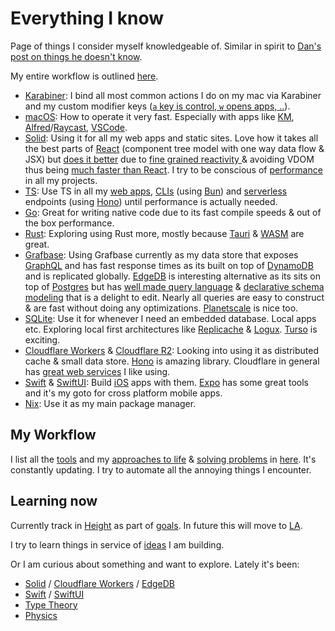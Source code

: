 # Everything I know

Page of things I consider myself knowledgeable of. Similar in spirit to [Dan's post on things he doesn't know](https://overreacted.io/things-i-dont-know-as-of-2018/). 

My entire workflow is outlined [here](my-workflow.md).

- [Karabiner](../macOS/apps/karabiner/karabiner.md): I bind all most common actions I do on my mac via Karabiner and my custom modifier keys ([`a` key is control, `w` opens apps, ..](../macOS/apps/karabiner/karabiner.md#my-personal-karabiner-setup)).
- [macOS](../macOS/macOS.md): How to operate it very fast. Especially with apps like [KM](../macOS/apps/keyboard-maestro/keyboard-maestro.md), [Alfred](../macOS/apps/alfred/alfred.md)/[Raycast](../tools/raycast.md), [VSCode](../text-editors/vs-code/vs-code.md).
- [Solid](../programming-languages/javascript/js-libraries/solid.md): Using it for all my web apps and static sites. Love how it takes all the best parts of [React](../programming-languages/javascript/js-libraries/react/react.md) (component tree model with one way data flow & JSX) but [does it better](https://www.youtube.com/watch?v=UhGV8yYnvQE) due to [fine grained reactivity ](https://dev.to/ryansolid/a-hands-on-introduction-to-fine-grained-reactivity-3ndf) & avoiding VDOM thus being [much faster than React](https://twitter.com/nikitavoloboev/status/1528479450828087299). I try to be conscious of [performance](../web/web-performance.md) in all my projects.
- [TS](../programming-languages/typescript/typescript.md): Use TS in all my [web apps](../web/web.md), [CLIs](../cli/cli.md) (using [Bun](../programming-languages/javascript/bun.md)) and [serverless](../cloud-computing/serverless-computing/serverless-computing.md) endpoints (using [Hono](https://hono.dev/)) until performance is actually needed.
- [Go](../programming-languages/go/go.md): Great for writing native code due to its fast compile speeds & out of the box performance.
- [Rust](../programming-languages/rust/rust.md): Exploring using Rust more, mostly because [Tauri](../programming-languages/rust/rust-libraries/tauri.md) & [WASM](../web/webassembly.md) are great.
- [Grafbase](../networking/graphql/grafbase.md): Using Grafbase currently as my data store that exposes [GraphQL](../networking/graphql/graphql.md) and has fast response times as its built on top of [DynamoDB](../databases/dynamodb.md) and is replicated globally. [EdgeDB](../databases/edgedb.md) is interesting alternative as its sits on top of [Postgres](../databases/postgresql.md) but has [well made query language](https://www.edgedb.com/docs/edgeql/index) & [declarative schema modeling](https://www.edgedb.com/docs/datamodel/index) that is a delight to edit. Nearly all queries are easy to construct & are fast without doing any optimizations. [Planetscale](../databases/planetscale.md) is nice too.
- [SQLite](../databases/sqlite.md): Use it for whenever I need an embedded database. Local apps etc. Exploring local first architectures like [Replicache](https://replicache.dev/) & [Logux](https://logux.io/). [Turso](https://chiselstrike.com/) is exciting.
- [Cloudflare Workers](../cloud-computing/serverless-computing/cloudflare-workers.md) & [Cloudflare R2](https://developers.cloudflare.com/r2/): Looking into using it as distributed cache & small data store. [Hono](https://github.com/honojs/hono) is amazing library. Cloudflare in general has [great web services](https://github.com/cloudflare/wildebeest) I like using.
- [Swift](../programming-languages/swift/swift.md) & [SwiftUI](../programming-languages/swift/swift-libraries/swiftui.md): Build [iOS](../operating-systems/ios/ios.md) apps with them. [Expo](../programming-languages/javascript/js-libraries/react/expo.md) has some great tools and it's my goto for cross platform mobile apps.
- [Nix](../package-managers/nix/nix.md): Use it as my main package manager.

## My Workflow

I list all the [tools](../tools/tools.md) and my [approaches to life](../focusing/rules.md) & [solving problems](../research/solving-problems.md) in [here](my-workflow.md). It's constantly updating. I try to automate all the annoying things I encounter.

## Learning now

Currently track in [Height](https://height.app/) as part of [goals](../focusing/goals.md). In future this will move to [LA](../ideas/learn-anything.md).

I try to learn things in service of [ideas](ideas/ideas.md) I am building.

Or I am curious about something and want to explore. Lately it's been:

- [Solid](../programming-languages/javascript/js-libraries/solid.md) / [Cloudflare Workers](../cloud-computing/serverless-computing/cloudflare-workers.md) / [EdgeDB](../databases/edgedb.md)
- [Swift](../programming-languages/swift/swift.md) / [SwiftUI](../programming-languages/swift/swift-libraries/swiftui.md)
- [Type Theory](../math/type-theory/type-theory.md)
- [Physics](../physics/physics.md)
